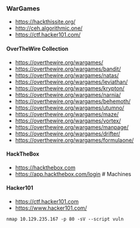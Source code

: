 ### WarGames

* https://hackthissite.org/
* http://ceh.algorithmic.one/
* https://ctf.hacker101.com/

#### OverTheWire Collection
* https://overthewire.org/wargames/
* https://overthewire.org/wargames/bandit/
* https://overthewire.org/wargames/natas/
* https://overthewire.org/wargames/leviathan/
* https://overthewire.org/wargames/krypton/
* https://overthewire.org/wargames/narnia/
* https://overthewire.org/wargames/behemoth/
* https://overthewire.org/wargames/utumno/
* https://overthewire.org/wargames/maze/
* https://overthewire.org/wargames/vortex/
* https://overthewire.org/wargames/manpage/
* https://overthewire.org/wargames/drifter/
* https://overthewire.org/wargames/formulaone/

#### HackTheBox
* https://hackthebox.com
* https://app.hackthebox.com/login # Machines

#### Hacker101
* https://ctf.hacker101.com
* https://www.hacker101.com/


``` nmap 10.129.235.167 -p 80 -sV --script vuln ``` 

